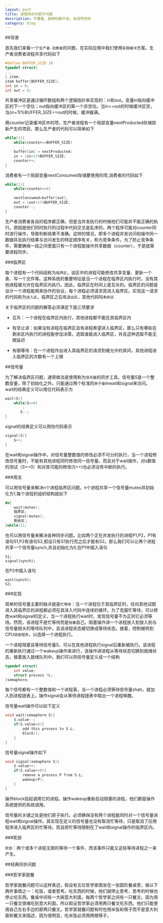 ```yaml
---
layout: post
title: 进程同步的若干问题
description: 不要看，我神码都不会，会误导你的
category: blog
---
```


##背景

首先我们来看一个`生产者-消费者`的问题，在实际应用中我们使用`有限缓冲`方案。生产者消费者进程共享代码如下

```c
#define BUFFER_SIZE 10
typedef struct{
...
} item;
item buffer[BUFFER_SIZE];
int in = 0;
int out = 0;
```

共享缓冲区是通过循环数组和两个逻辑指针来实现的：in和out。变量in指向缓冲区的下一个空位；out指向缓冲区的第一个非空位。当in==out的时候缓冲区空，当(in+1)%BUFFER_SIZE==out的时候，缓冲器满。

用counter记录缓冲区中的项，生产者进程有一个局部变量nextProducted存储锁新产生的项目，那么生产者的代码可以简单如下

```c
while(1){
    while(counter==BUFFER_SIZE)
        ;
    buffer[in] = nextProducted;
    in = (in+1)%BUFFER_SIZE;
    counter++;
}
```

消费者有一个局部变量nextConsumed存储要使用的项,消费者的代码如下

```c
while(1){
    while(counter==0)
        ;
    nextConsumed=buffer[out];
    out = (out+1)%BUFFER_SIZE;
    counter--;
}
```

生产者消费者各自的程序都正确，但是当并发执行的时候他们可能并不能正确的执行。原因是他们同时执行的过程中代码交叉是乱序的，两个程序可能对counter同时进行操作，导致判断结果不准确。这样的情况，即多个进程并发访问和操作同一数据并且执行结果与访问发生的特定顺序有关，称为竞争条件。为了防止竞争条件，需要确保一段之间里面只有一个进程能操作共享数据（counter），于是就需要进程同步。

###临界区

每个进程有一个代码段称为`临界区`，该区中的进程可能修改共享变量、更新一个表、写一个文件等。这种系统的重要特征是当一个进程在临界区内执行时，没有其他进程被允许在临界区内执行。因此，临界区在时间上是互斥的。临界区的问题是设计一个进程能用来协作的协议，每个进程必须请求其进入临界区。实现这一请求的代码称为`进入区`，临界区之后有`退出区`，其他代码叫`剩余区`

关于临界区的问题的解答必须满足下面三项要求

* 互斥：一个进程在临界区内执行，其他进程都不能在其临界区内

* 有空让进：如果没有进程在临界区且有进程希望进入临界区，那么只有哪些在剩余区内执行的进程能参加决策，选取谁能进入临界区，并且这种选取不能无限延迟

* 有限等待：在一个进程作出进入其临界区的请求到被允许的其间，其他进程进入临界区的次数有一个上限

##信号量

为了解决临界区问题，通常做法是使用称为`信号量`的同步工具。信号量S是一个整数变量，除了初始化之外，只能通过两个标准的`原子操作`wait和signal来访问。wait的经典定义可以用位代码表示为

```c
wait(S){
    while(S<=0)
        ;
       S--;
}
```

signal的经典定义可以用伪代码表示

```c
signal(S){
    S++;
}
```

在wait和signal操作中，对信号量整数值的修改必须不可分的执行，当一个进程修改信号量时，不能有其他进程同时修改同一信号量。而且对于wait操作，对s数值的测试（S<=0）和对其可能的修改(S++)也必须没有中断的执行。

###用法

可以用信号量来解决n个进程临界区问题。n个进程共享一个信号量mutex并初始化为1,每个进程的组织结构就如下

```c
do{
    wait(mutex);
    临界区;
    signal(mutex);
    剩余区；
}while(1);
```

也可以用信号量来解决各种同步问题。比如两个正在并发执行的进程P1,P2，P1有语句S1,P2有语句S2,假设只有S1执行完之后才能有S2。那么我们可以让两个进程共享一个信号量synch,并且初始化为0,在P1中插入语句

```
S1;
signal(synch);
```

在P2中插入语句

```
wait(synch);
S2;
```

###实现

简单的信号量主要的缺点就是`忙等待`：当一个进程位于其临界区时，任何其他试图进入其临界区的进程都必须在其进入代码中连续的循环。为了克服忙等待，可以修改wait和signal的定义，当一个进程执行wait时，发现信号量不为正则它必须等待。然而，该进程不是忙等待而是`阻塞`自己。阻塞操作讲一个进程放入到放入到与信号量相关的等待队列中，且该进程状态被切换成等待状态。接着，控制被转到CPU`调度程序`，以选择一个进程执行。

一个进程阻塞且等待信号量S，可以在其他进程执行signal后重新被执行。该进程的重新执行通过一个wakeup操作来进行，该操作讲进程从等待状态切换到就绪状态，接着放入就绪队列中。我们可以将信号量定义成一个结构

```c
typedef struct{
    int value;
    struct process *L;
}semaphore;
```

每个信号都有一个整数值和一个进程表，当一个进程必须等待信号量shah，就加入到进程链表上。操作signal会从等待进程链表中取出一个进程唤醒。

信号量wait操作可以如下定义

```c
void wait(semaphore S){
    S.value--;
    if(S.value<0){
        add this process to S.L;
        block();
    }
}
```

信号量signal操作如下

```c
void signal(semaphore S){
    S.value++;
    if(S.value<=0){
        remove a process P from S.L;
        wakeup(P);
    }
}
```

操作block挂起调用它的进程。操作wakeup重新启动阻塞的进程，他们都是操作系统提供的系统调用。

信号量的关键之处是他们原子执行。必须确保没有两个进程能同时对一个信号量进程wait和signal操作。其实现在定义的信号量也没有取消忙等待，只是取消了应用程序进入临界区的忙等待。而且把忙等待限制在了wait和signal操作的临界区内。

###死锁

`死锁`：两个或多个进程无限的等待一个事件，而该事件只能又这些等待进程之一来产生。

##经典同步问题

###哲学家就餐

哲学家就餐问题可以这样表述，假设有五位哲学家围坐在一张圆形餐桌旁，做以下两件事情之一：吃饭，或者思考。吃东西的时候，他们就停止思考，思考的时候也停止吃东西。餐桌中间有一大碗意大利面，每两个哲学家之间有一只餐叉。因为用一只餐叉很难吃到意大利面，所以假设哲学家必须用两只餐叉吃东西。他们只能使用自己左右手边的那两只餐叉。哲学家就餐问题有时也用米饭和筷子而不是意大利面和餐叉来描述，因为很明显，吃米饭必须用两根筷子。


